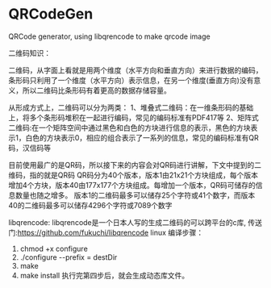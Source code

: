 # QRCodeGen
QRCode generator, using libqrencode to make qrcode image


二维码知识：

二维码，从字面上看就是用两个维度（水平方向和垂直方向）来进行数据的编码，条形码只利用了一个维度（水平方向）表示信息，在另一个维度(垂直方向)没有意义，所以二维码比条形码有着更高的数据存储容量。

从形成方式上，二维码可以分为两类：
1、堆叠式二维码：在一维条形码的基础上，将多个条形码堆积在一起进行编码，常见的编码标准有PDF417等
2、矩阵式二维码:在一个矩阵空间中通过黑色和白色的方块进行信息的表示，黑色的方块表示1，白色的方块表示0，相应的组合表示了一系列的信息，常见的编码标准有QR 码，汉信码等

目前使用最广的是QR码，所以接下来的内容会对QR码进行讲解，下文中提到的二维码，指的就是QR码
QR码分为40个版本，版本1由21x21个方块组成，每个版本增加4个方块，版本40由177x177个方块组成。每增加一个版本，QR码可储存的信息数量也随之增多。
版本1的二维码最多可以储存25个字符或41个数字，而版本40的二维码最多可以储存4296个字符或7089个数字


libqrencode:
libqrencode是一个日本人写的生成二维码的可以跨平台的c库, 传送门:https://github.com/fukuchi/libqrencode
linux 编译步骤：
1. chmod +x configure
2. ./configure --prefix = destDir
3. make
4. make install
执行完第四步后，就会生成动态库文件。
